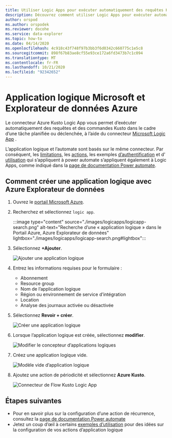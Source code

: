 ```yaml
---
title: Utiliser Logic Apps pour exécuter automatiquement des requêtes Kusto
description: Découvrez comment utiliser Logic Apps pour exécuter automatiquement des requêtes et des commandes Kusto et les planifier
author: orspod
ms.author: orspodek
ms.reviewer: docohe
ms.service: data-explorer
ms.topic: how-to
ms.date: 04/14/2020
ms.openlocfilehash: 4c918c43f748f97b3bb3f6d0342c660775c1e5c8
ms.sourcegitcommit: 898f67b83ae8cf55e93ce172a6fd3473b7c1c094
ms.translationtype: MT
ms.contentlocale: fr-FR
ms.lasthandoff: 10/21/2020
ms.locfileid: "92342652"
---
```

# <a name="microsoft-logic-app-and-azure-data-explorer"></a>Application logique Microsoft et Explorateur de données Azure

Le connecteur Azure Kusto Logic App vous permet d’exécuter automatiquement des requêtes et des commandes Kusto dans le cadre d’une tâche planifiée ou déclenchée, à l’aide du connecteur [Microsoft Logic App](/azure/logic-apps/logic-apps-what-are-logic-apps) .

L’application logique et l’automate sont basés sur le même connecteur. Par conséquent, les [limitations](../../flow.md#limitations), les [actions](../../flow.md#flow-actions), les exemples [d’authentification](../../flow.md#authentication) et d' [utilisation](../../flow-usage.md) qui s’appliquent à power automate s’appliquent également à Logic Apps, comme indiqué dans la [page de documentation Power automate](../../flow.md).

## <a name="how-to-create-a-logic-app-with-azure-data-explorer"></a>Comment créer une application logique avec Azure Explorateur de données

1. Ouvrez le [portail Microsoft Azure](https://ms.portal.azure.com/). 
1. Recherchez et sélectionnez `logic app`.

    :::image type="content" source="./images/logicapps/logicapp-search.png" alt-text="Recherche d’une « application logique » dans le Portail Azure, Azure Explorateur de données" lightbox="./images/logicapps/logicapp-search.png#lightbox":::

1. Sélectionnez **+Ajouter**.

    ![Ajouter une application logique](./Images/logicapps/logicapp-add.png)

1. Entrez les informations requises pour le formulaire :
    * Abonnement
    * Resource group
    * Nom de l’application logique
    * Région ou environnement de service d’intégration
    * Location
    * Analyse des journaux activée ou désactivée
1. Sélectionnez **Revoir + créer**.

    ![Créer une application logique](./Images/logicapps/logicapp-create-new.png)

1. Lorsque l’application logique est créée, sélectionnez **modifier**.

    ![Modifier le concepteur d’applications logiques](./Images/logicapps/logicapp-editdesigner.png "logicapp-editdesigner")

1. Créez une application logique vide.

    ![Modèle vide d’application logique](./Images/logicapps/logicapp-blanktemplate.png "logicapp-BlankTemplate")

1. Ajoutez une action de périodicité et sélectionnez **Azure Kusto**.

    ![Connecteur de Flow Kusto Logic App](./Images/logicapps/logicapp-kustoconnector.png "logicapp-kustoconnector")

## <a name="next-steps"></a>Étapes suivantes

* Pour en savoir plus sur la configuration d’une action de récurrence, consultez la [page de documentation Power automate](../../flow.md)
* Jetez un coup d’œil à certains [exemples d’utilisation](../../flow-usage.md) pour des idées sur la configuration de vos actions d’application logique

